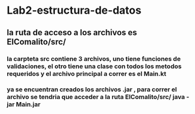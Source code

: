 # Lab2-estructura-de-datos

## la ruta de acceso a los archivos es ElComalito/src/
### la carpteta src contiene 3 archivos, uno tiene funciones de validaciones, el otro tiene una clase con todos los metodos requeridos y el archivo principal a correr es el Main.kt
### ya se encuentran creados los archivos .jar , para correr el archivo se tendria que acceder a la ruta ElComalito/src/ java -jar Main.jar
